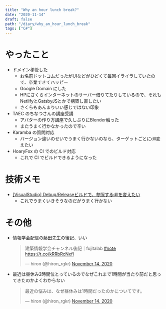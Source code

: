 ```yaml
---
title: "Why an hour lunch break?"
date: "2020-11-14"
draft: false
path: "/diary/why_an_hour_lunch_break"
tags: ["C#"]
---
```


# やったこと

- ドメイン移管した
  - お名前ドットコムだったがUIなどがひどくて毎回イライラしていたので、卒業できてハッピー
  - Google Domain にした
  - HPにさくらインターネットのサーバー借りてたりしているので、それもNetlifyとGatsbyJSとかで構築し直したい
  - さくらもあんまりいい感じではない印象
- TAEC のちなつさんの講座受講
  - アバターの作り方講座で久しぶりにBlender触った
  - またうまく行かなかったので辛い
- Karamba の質問対応
  - バージョン違いのせいでうまく行かないのなら、ターゲットごとにdll変えたい
- HoaryFox の CI でのビルド対応
  - これで CI でビルドできるようになった

# 技術メモ

- [[VisualStudio] Debug/Releaseビルドで、参照するdllを変えたい](https://qiita.com/tera1707/items/208d658c06fe1ddd2396)
  - これでうまくいきそうなのだがうまく行かない

# その他

- 情報学会配信の藤田先生の後記、いい
  <blockquote class="twitter-tweet"><p lang="ja" dir="ltr">建築情報学会チャンネル後記｜fujitalab <a href="https://twitter.com/hashtag/note?src=hash&amp;ref_src=twsrc%5Etfw">#note</a> <a href="https://t.co/kRRbRcNxfl">https://t.co/kRRbRcNxfl</a></p>&mdash; hiron (@hiron_rgkr) <a href="https://twitter.com/hiron_rgkr/status/1327615360971927559?ref_src=twsrc%5Etfw">November 14, 2020</a></blockquote> <script async src="https://platform.twitter.com/widgets.js" charset="utf-8"></script>
- 最近は昼休み2時間位とっているのでなぜこれまで1時間が当たり前だと思ってきたのかよくわからない
  <blockquote class="twitter-tweet"><p lang="ja" dir="ltr">最近の悩みは、なぜ昼休みは1時間だったのかについてです。</p>&mdash; hiron (@hiron_rgkr) <a href="https://twitter.com/hiron_rgkr/status/1327415957397016577?ref_src=twsrc%5Etfw">November 14, 2020</a></blockquote> <script async src="https://platform.twitter.com/widgets.js" charset="utf-8"></script>

